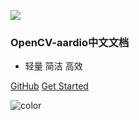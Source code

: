 <!-- _coverpage.md -->



![](https://i.loli.net/2021/09/30/UWzpDoGSIBqMamE.png)



### OpenCV-aardio中文文档

- 轻量 简洁 高效

[GitHub](https://github.com/xuncv/opencv_aardio)
[Get Started](#简介)

![color](#f0f0f0)

